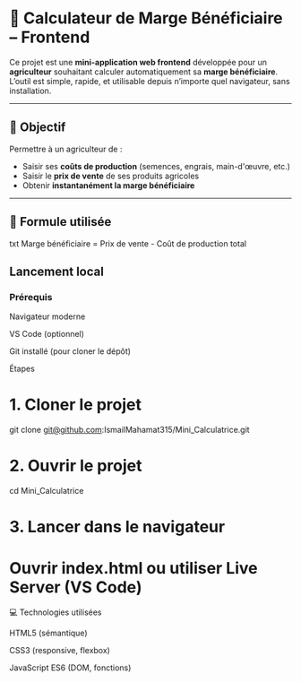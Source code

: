 # 🌾 Calculateur de Marge Bénéficiaire – Frontend

Ce projet est une **mini-application web frontend** développée pour un **agriculteur** souhaitant calculer automatiquement sa **marge bénéficiaire**. L’outil est simple, rapide, et utilisable depuis n’importe quel navigateur, sans installation.

---

## 🎯 Objectif

Permettre à un agriculteur de :
- Saisir ses **coûts de production** (semences, engrais, main-d'œuvre, etc.)
- Saisir le **prix de vente** de ses produits agricoles
- Obtenir **instantanément la marge bénéficiaire**

---

## 🧮 Formule utilisée

txt
Marge bénéficiaire = Prix de vente - Coût de production total

## Lancement local
### Prérequis

Navigateur moderne

VS Code (optionnel)

Git installé (pour cloner le dépôt)

Étapes
# 1. Cloner le projet
git clone git@github.com:IsmailMahamat315/Mini_Calculatrice.git
# 2. Ouvrir le projet
cd Mini_Calculatrice

# 3. Lancer dans le navigateur
# Ouvrir index.html ou utiliser Live Server (VS Code)

💻 Technologies utilisées

HTML5 (sémantique)

CSS3 (responsive, flexbox)

JavaScript ES6 (DOM, fonctions)